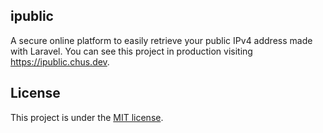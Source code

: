 ## ipublic

A secure online platform to easily retrieve your public IPv4 address made with Laravel. You can see this project in production visiting https://ipublic.chus.dev.

## License

This project is under the [MIT license](https://opensource.org/licenses/MIT).
